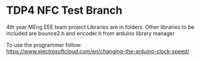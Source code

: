 # TDP4 NFC Test Branch
4th year MEng EEE team project
Libraries are in folders. 
Other libraries to be included are bounce2.h and encoder.h from arduino library manager

To use the programmer follow: https://www.electrosoftcloud.com/en/changing-the-arduino-clock-speed/
